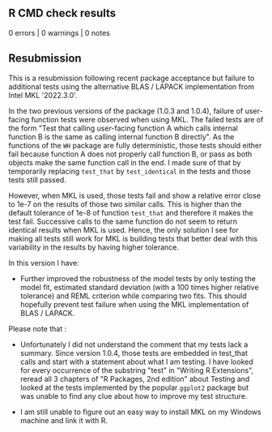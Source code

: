 ## R CMD check results

0 errors | 0 warnings | 0 notes

## Resubmission

This is a resubmission following recent package acceptance but failure to additional tests using the alternative BLAS / LAPACK implementation from Intel MKL '2022.3.0'.

In the two previous versions of the package (1.0.3 and 1.0.4), failure of user-facing function tests were observed when using MKL. The failed tests are of the form "Test that calling user-facing function A which calls internal function B is the same as calling internal function B directly". As the functions of the `WH` package are fully deterministic, those tests should either fail because function A does not properly call function B, or pass as both objects make the same function call in the end. I made sure of that by temporarily replacing `test_that` by `test_identical` in the tests and those tests still passed.

However, when MKL is used, those tests fail and show a relative error close to 1e-7 on the results of those two similar calls. This is higher than the default tolerance of 1e-8 of function `test_that` and therefore it makes the test fail. Successive calls to the same function do not seem to return identical results when MKL is used. Hence, the only solution I see for making all tests still work for MKL is building tests that better deal with this variability in the results by having higher tolerance.

In this version I have:

* Further improved the robustness of the model tests by only testing the model fit, estimated standard deviation (with a 100 times higher relative tolerance) and REML criterion while comparing two fits. This should hopefully prevent test failure when using the MKL implementation of BLAS / LAPACK.

Please note that :

* Unfortunately I did not understand the comment that my tests lack a summary. Since version 1.0.4, those tests are embedded in test_that calls and start with a statement about what I am testing. I have looked for every occurrence of the substring "test" in "Writing R Extensions", reread all 3 chapters of "R Packages, 2nd edition" about Testing and looked at the tests implemented by the popular `ggplot2` package but was unable to find any clue about how to improve my test structure.

* I am still unable to figure out an easy way to install MKL on my Windows machine and link it with R.

